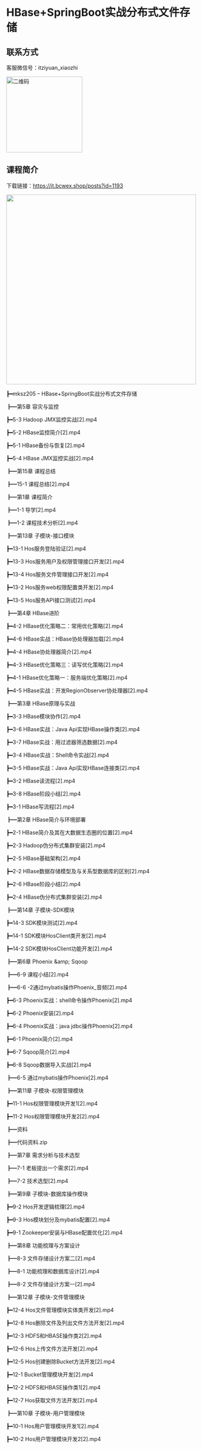 # HBase+SpringBoot实战分布式文件存储

## 联系方式

客服微信号：itziyuan_xiaozhi

<img src="https://ziyuanyun.oss-cn-guangzhou.aliyuncs.com/common/20240614073449/666b82192834a.jpg" width="200" height="200" alt="二维码">

## 课程简介

下载链接：https://it.bcwex.shop/posts?id=1193

<img src="https://ziyuanyun.oss-cn-guangzhou.aliyuncs.com/yun/20240515153635/6644660334c56.jpg" width="500" alt="">

  ┣━mksz205 &#8211; HBase+SpringBoot实战分布式文件存储

 ┣━第5章 容灾与监控

 ┣━5-3 Hadoop JMX监控实战[2].mp4

 ┣━5-2 HBase监控简介[2].mp4

 ┣━5-1 HBase备份与恢复[2].mp4

 ┣━5-4 HBase JMX监控实战[2].mp4

 ┣━第15章 课程总结

 ┣━15-1 课程总结[2].mp4

 ┣━第1章 课程简介

 ┣━1-1 导学[2].mp4

 ┣━1-2 课程技术分析[2].mp4

 ┣━第13章 子模块-接口模块

 ┣━13-1 Hos服务登陆验证[2].mp4

 ┣━13-3 Hos服务用户及权限管理接口开发[2].mp4

 ┣━13-4 Hos服务文件管理接口开发[2].mp4

 ┣━13-2 Hos服务web权限配置类开发[2].mp4

 ┣━13-5 Hos服务API接口测试[2].mp4

 ┣━第4章 HBase进阶

 ┣━4-2 HBase优化策略二：常用优化策略[2].mp4

 ┣━4-6 HBase实战：HBase协处理器加载[2].mp4

 ┣━4-4 HBase协处理器简介[2].mp4

 ┣━4-3 HBase优化策略三：读写优化策略[2].mp4

 ┣━4-1 HBase优化策略一：服务端优化策略[2].mp4

 ┣━4-5 HBase实战：开发RegionObserver协处理器[2].mp4

 ┣━第3章 HBase原理与实战

 ┣━3-3 HBase模块协作[2].mp4

 ┣━3-6 HBase实战：Java Api实现HBase操作类[2].mp4

 ┣━3-7 HBase实战：用过滤器筛选数据[2].mp4

 ┣━3-4 HBase实战：Shell命令实战[2].mp4

 ┣━3-5 HBase实战：Java Api实现HBase连接类[2].mp4

 ┣━3-2 HBase读流程[2].mp4

 ┣━3-8 HBase阶段小结[2].mp4

 ┣━3-1 HBase写流程[2].mp4

 ┣━第2章 HBase简介与环境部署

 ┣━2-1 HBase简介及其在大数据生态圈的位置[2].mp4

 ┣━2-3 Hadoop伪分布式集群安装[2].mp4

 ┣━2-5 HBase基础架构[2].mp4

 ┣━2-2 HBase数据存储模型及与关系型数据库的区别[2].mp4

 ┣━2-6 HBase阶段小结[2].mp4

 ┣━2-4 HBase伪分布式集群安装[2].mp4

 ┣━第14章 子模块-SDK模块

 ┣━14-3 SDK模块测试[2].mp4

 ┣━14-1 SDK模块HosClient类开发[2].mp4

 ┣━14-2 SDK模块HosClient功能开发[2].mp4

 ┣━第6章 Phoenix &amp;amp; Sqoop

 ┣━6-9 课程小结[2].mp4

 ┣━6-6 -2通过mybatis操作Phoenix_音频[2].mp4

 ┣━6-3 Phoenix实战：shell命令操作Phoenix[2].mp4

 ┣━6-2 Phoenix安装[2].mp4

 ┣━6-4 Phoenix实战：java jdbc操作Phoenix[2].mp4

 ┣━6-1 Phoenix简介[2].mp4

 ┣━6-7 Sqoop简介[2].mp4

 ┣━6-8 Sqoop数据导入实战[2].mp4

 ┣━6-5 通过mybatis操作Phoenix[2].mp4

 ┣━第11章 子模块-权限管理模块

 ┣━11-1 Hos权限管理模块开发1[2].mp4

 ┣━11-2 Hos权限管理模块开发2[2].mp4

 ┣━资料

 ┣━代码资料.zip

 ┣━第7章 需求分析与技术选型

 ┣━7-1 老板提出一个需求[2].mp4

 ┣━7-2 技术选型[2].mp4

 ┣━第9章 子模块-数据库操作模块

 ┣━9-2 Hos开发逻辑梳理[2].mp4

 ┣━9-3 Hos模块划分及mybatis配置[2].mp4

 ┣━9-1 Zookeeper安装与HBase配置优化[2].mp4

 ┣━第8章 功能梳理与方案设计

 ┣━8-3 文件存储设计方案二[2].mp4

 ┣━8-1 功能梳理和数据库设计[2].mp4

 ┣━8-2 文件存储设计方案一[2].mp4

 ┣━第12章 子模块-文件管理模块

 ┣━12-4 Hos文件管理模块实体类开发[2].mp4

 ┣━12-8 Hos删除文件及列出文件方法开发[2].mp4

 ┣━12-3 HDFS和HBASE操作类2[2].mp4

 ┣━12-6 Hos上传文件方法开发[2].mp4

 ┣━12-5 Hos创建删除Bucket方法开发[2].mp4

 ┣━12-1 Bucket管理模块开发[2].mp4

 ┣━12-2 HDFS和HBASE操作类1[2].mp4

 ┣━12-7 Hos获取文件方法开发[2].mp4

 ┣━第10章 子模块-用户管理模块

 ┣━10-1 Hos用户管理模块开发1[2].mp4

 ┣━10-2 Hos用户管理模块开发2[2].mp4

  
